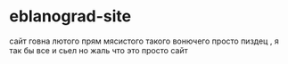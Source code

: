# eblanograd-site
сайт говна лютого прям мясистого такого вонючего просто пиздец , я так бы все и сьел но жаль что это просто сайт
